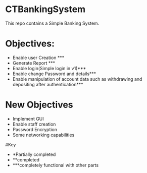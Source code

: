 # CTBankingSystem
This repo contains a Simple Banking System.

# Objectives: 
- Enable user Creation ***
- Generate Report ***
- Enable login(Simple login in v1)***
- Enable change Password and details***
- Enable manipulation of account data such as withdrawing and depositing after authentication***
  
# New Objectives
- Implement GUI
- Enable staff creation
- Password Encryption
- Some networking capabilities

#Key
- *Partially completed
- **completed
- ***completely functional with other parts

